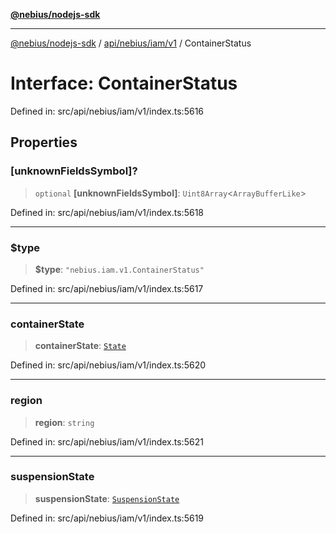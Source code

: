 [**@nebius/nodejs-sdk**](../../../../../README.md)

***

[@nebius/nodejs-sdk](../../../../../README.md) / [api/nebius/iam/v1](../README.md) / ContainerStatus

# Interface: ContainerStatus

Defined in: src/api/nebius/iam/v1/index.ts:5616

## Properties

### \[unknownFieldsSymbol\]?

> `optional` **\[unknownFieldsSymbol\]**: `Uint8Array`\<`ArrayBufferLike`\>

Defined in: src/api/nebius/iam/v1/index.ts:5618

***

### $type

> **$type**: `"nebius.iam.v1.ContainerStatus"`

Defined in: src/api/nebius/iam/v1/index.ts:5617

***

### containerState

> **containerState**: [`State`](../type-aliases/State.md)

Defined in: src/api/nebius/iam/v1/index.ts:5620

***

### region

> **region**: `string`

Defined in: src/api/nebius/iam/v1/index.ts:5621

***

### suspensionState

> **suspensionState**: [`SuspensionState`](../type-aliases/SuspensionState.md)

Defined in: src/api/nebius/iam/v1/index.ts:5619
